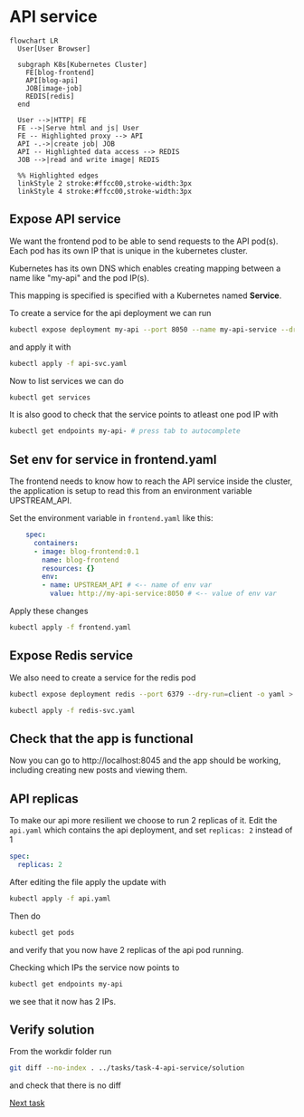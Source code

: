 # API service

```mermaid
flowchart LR
  User[User Browser]

  subgraph K8s[Kubernetes Cluster]
    FE[blog-frontend]
    API[blog-api]
    JOB[image-job]
    REDIS[redis]
  end

  User -->|HTTP| FE
  FE -->|Serve html and js| User
  FE -- Highlighted proxy --> API
  API -.->|create job| JOB
  API -- Highlighted data access --> REDIS
  JOB -->|read and write image| REDIS

  %% Highlighted edges
  linkStyle 2 stroke:#ffcc00,stroke-width:3px
  linkStyle 4 stroke:#ffcc00,stroke-width:3px
```

## Expose API service

We want the frontend pod to be able to send requests to the API pod(s).
Each pod has its own IP that is unique in the kubernetes cluster.

Kubernetes has its own DNS which enables creating mapping between a name like 
"my-api" and the pod IP(s).

This mapping is specified is specified with a Kubernetes named **Service**.

To create a service for the api deployment we can run

```bash
kubectl expose deployment my-api --port 8050 --name my-api-service --dry-run=client -o yaml > api-svc.yaml
```

and apply it with

```bash
kubectl apply -f api-svc.yaml
```

Now to list services we can do

```bash
kubectl get services
```

It is also good to check that the service points to atleast one pod IP with

```bash
kubectl get endpoints my-api- # press tab to autocomplete
```

## Set env for service in frontend.yaml

The frontend needs to know how to reach the API service inside the cluster, the application is setup to read this from an environment variable UPSTREAM_API.


Set the environment variable in `frontend.yaml` like this:

```yaml
    spec:
      containers:
      - image: blog-frontend:0.1
        name: blog-frontend
        resources: {}
        env:
        - name: UPSTREAM_API # <-- name of env var
          value: http://my-api-service:8050 # <-- value of env var
```

Apply these changes
```bash
kubectl apply -f frontend.yaml
```

## Expose Redis service

We also need to create a service for the redis pod

```bash
kubectl expose deployment redis --port 6379 --dry-run=client -o yaml > redis-svc.yaml
```

```bash
kubectl apply -f redis-svc.yaml
```

## Check that the app is functional 
Now you can go to http://localhost:8045 and the app should be working, 
including creating new posts and viewing them.


## API replicas

To make our api more resilient we choose to run 2 replicas of it. 
Edit the `api.yaml` which contains the api deployment, and set `replicas: 2` instead of 1

```yaml
spec:
  replicas: 2
```

After editing the file apply the update with

```bash
kubectl apply -f api.yaml
```

Then do 

```bash
kubectl get pods
```

and verify that you now have 2 replicas of the api pod running.

Checking which IPs the service now points to
```bash
kubectl get endpoints my-api
```
we see that it now has 2 IPs.


## Verify solution

From the workdir folder run

```bash
git diff --no-index . ../tasks/task-4-api-service/solution
```

and check that there is no diff


[Next task](../task-5-service-account-role-and-binding/)
